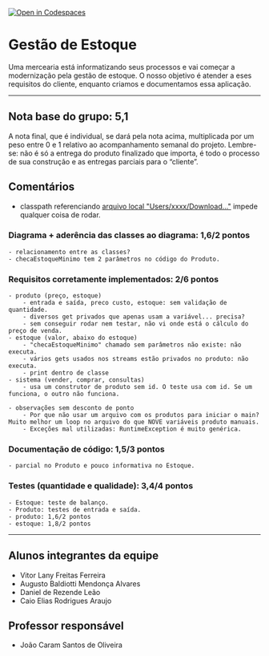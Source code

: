 [![Open in Codespaces](https://classroom.github.com/assets/launch-codespace-f4981d0f882b2a3f0472912d15f9806d57e124e0fc890972558857b51b24a6f9.svg)](https://classroom.github.com/open-in-codespaces?assignment_repo_id=10075000)
# Gestão de Estoque
Uma mercearia está informatizando seus processos e vai começar a modernização pela gestão de estoque. O nosso objetivo é atender a eses requisitos do cliente, enquanto criamos e documentamos essa aplicação.

---

## Nota base do grupo: 5,1 

A nota final, que é individual, se dará pela nota acima, multiplicada por um peso entre 0 e 1 relativo ao acompanhamento semanal do projeto. Lembre-se: não é só a entrega do produto finalizado que importa, é todo o processo de sua construção e as entregas parciais para o “cliente”.

## Comentários

- classpath referenciando [arquivo local "Users/xxxx/Download..."](./erroJar.PNG) impede qualquer coisa de rodar.

### Diagrama + aderência das classes ao diagrama: 1,6/2 pontos 
	- relacionamento entre as classes?
    - checaEstoqueMinimo tem 2 parâmetros no código do Produto.
### Requisitos corretamente implementados: 2/6 pontos 
	- produto (preço, estoque)
        - entrada e saída, preco custo, estoque: sem validação de quantidade.
        - diversos get privados que apenas usam a variável... precisa?
        - sem conseguir rodar nem testar, não vi onde está o cálculo do preço de venda.
	- estoque (valor, abaixo do estoque)
        - "checaEstoqueMinimo" chamado sem parâmetros não existe: não executa.
        - vários gets usados nos streams estão privados no produto: não executa.
        - print dentro de classe
	- sistema (vender, comprar, consultas)
        - usa um construtor de produto sem id. O teste usa com id. Se um funciona, o outro não funciona.

    - observações sem desconto de ponto
        - Por que não usar um arquivo com os produtos para iniciar o main? Muito melhor um loop no arquivo do que NOVE variáveis produto manuais.
        - Exceções mal utilizadas: RuntimeException é muito genérica. 

### Documentação de código: 1,5/3 pontos 
    - parcial no Produto e pouco informativa no Estoque.
	
	
### Testes (quantidade e qualidade): 3,4/4 pontos 
    - Estoque: teste de balanço.
    - Produto: testes de entrada e saída.
	- produto: 1,6/2 pontos
	- estoque: 1,8/2 pontos

---

## Alunos integrantes da equipe

* Vitor Lany Freitas Ferreira
* Augusto Baldiotti Mendonça Alvares 
* Daniel de Rezende Leão
* Caio Elias Rodrigues Araujo 

## Professor responsável

* João Caram Santos de Oliveira
